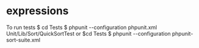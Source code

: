 expressions
===========
To run tests 
    $ cd Tests
    $ phpunit --configuration phpunit.xml Unit/Lib/Sort/QuickSortTest
or
    $cd Tests
    $ phpunit --configuration phpunit-sort-suite.xml
